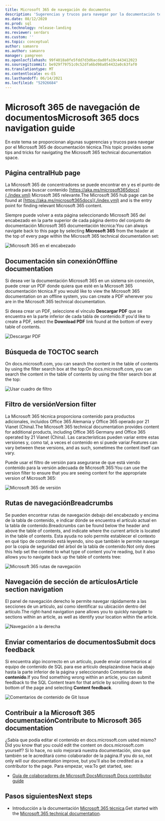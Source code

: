 ```yaml
---
title: Microsoft 365 de navegación de documentos
description: 'Sugerencias y trucos para navegar por la documentación técnica de Microsoft 365: explica aspectos como la página central, la tabla de contenido, el encabezado, así como cómo usar las rutas de navegación y cómo usar el filtro de versión.'
ms.date: 08/12/2020
ms.prod: sql
ms.technology: release-landing
ms.reviewer: serdars
ms.custom: ''
ms.topic: conceptual
author: samanro
ms.author: samanro
manager: pamgreen
ms.openlocfilehash: 99f4018a0fe5fdd7d3d6acdad0fa19c443412023
ms.sourcegitcommit: be929f79751c0c52dfa6bd98a854432a0c63faf0
ms.translationtype: MT
ms.contentlocale: es-ES
ms.lasthandoff: 06/14/2021
ms.locfileid: "52926684"
---
```

# <a name="microsoft-365-docs-navigation-guide"></a><span data-ttu-id="be256-103">Microsoft 365 de navegación de documentos</span><span class="sxs-lookup"><span data-stu-id="be256-103">Microsoft 365 docs navigation guide</span></span>

<span data-ttu-id="be256-104">En este tema se proporcionan algunas sugerencias y trucos para navegar por el Microsoft 365 de documentación técnica.</span><span class="sxs-lookup"><span data-stu-id="be256-104">This topic provides some tips and tricks for navigating the Microsoft 365 technical documentation space.</span></span>  

## <a name="hub-page"></a><span data-ttu-id="be256-105">Página central</span><span class="sxs-lookup"><span data-stu-id="be256-105">Hub page</span></span>

<span data-ttu-id="be256-106">La Microsoft 365 de concentradores se puede encontrar en y es el punto de entrada para buscar contenido [https://aka.ms/microsoft365docs](./index.yml) Microsoft 365 relevante.</span><span class="sxs-lookup"><span data-stu-id="be256-106">The Microsoft 365 hub page can be found at [https://aka.ms/microsoft365docs](./index.yml) and is the entry point for finding relevant Microsoft 365 content.</span></span>

<span data-ttu-id="be256-107">Siempre puede volver a esta página  seleccionando Microsoft 365 del encabezado en la parte superior de cada página dentro del conjunto de documentación Microsoft 365 documentación técnica:</span><span class="sxs-lookup"><span data-stu-id="be256-107">You can always navigate back to this page by selecting **Microsoft 365** from the header at the top of every page within the Microsoft 365 technical documentation set:</span></span>

![Microsoft 365 en el encabezado](media/m365-header-cursor.png)

## <a name="offline-documentation"></a><span data-ttu-id="be256-109">Documentación sin conexión</span><span class="sxs-lookup"><span data-stu-id="be256-109">Offline documentation</span></span>

<span data-ttu-id="be256-110">Si desea ver la documentación Microsoft 365 en un sistema sin conexión, puede crear un PDF donde quiera que esté en la Microsoft 365 documentación técnica.</span><span class="sxs-lookup"><span data-stu-id="be256-110">If you would like to view the Microsoft 365 documentation on an offline system, you can create a PDF wherever you are in the Microsoft 365 technical documentation.</span></span>

<span data-ttu-id="be256-111">Si desea crear un PDF, seleccione el vínculo **Descargar PDF** que se encuentra en la parte inferior de cada tabla de contenido.</span><span class="sxs-lookup"><span data-stu-id="be256-111">If you'd like to create a PDF, select the **Download PDF** link found at the bottom of every table of contents.</span></span>

![Descargar PDF](media/m365-download-pdf-cursor.png)

## <a name="toc-search"></a><span data-ttu-id="be256-113">Búsqueda de TOC</span><span class="sxs-lookup"><span data-stu-id="be256-113">TOC search</span></span> 
<span data-ttu-id="be256-114">On docs.microsoft.com, you can search the content in the table of contents by using the filter search box at the top:</span><span class="sxs-lookup"><span data-stu-id="be256-114">On docs.microsoft.com, you can search the content in the table of contents by using the filter search box at the top:</span></span>

![Usar cuadro de filtro](media/m365-filter-by-title.png)

## <a name="version-filter"></a><span data-ttu-id="be256-116">Filtro de versión</span><span class="sxs-lookup"><span data-stu-id="be256-116">Version filter</span></span>
<span data-ttu-id="be256-117">La Microsoft 365 técnica proporciona contenido para productos adicionales, incluidos Office 365 Alemania y Office 365 operado por 21 Vianet (China).</span><span class="sxs-lookup"><span data-stu-id="be256-117">The Microsoft 365 technical documentation provides content for additional products, including Office 365 Germany and Office 365 operated by 21 Vianet (China).</span></span> <span data-ttu-id="be256-118">Las características pueden variar entre estas versiones y, como tal, a veces el contenido en sí puede variar.</span><span class="sxs-lookup"><span data-stu-id="be256-118">Features can vary between these versions, and as such, sometimes the content itself can vary.</span></span>

<span data-ttu-id="be256-119">Puede usar el filtro de versión para asegurarse de que está viendo contenido para la versión adecuada de Microsoft 365:</span><span class="sxs-lookup"><span data-stu-id="be256-119">You can use the version filter to ensure that you are seeing content for the appropriate version of Microsoft 365:</span></span>

![Microsoft 365 de versión](media/m365-version-filter.png)

## <a name="breadcrumbs"></a><span data-ttu-id="be256-121">Rutas de navegación</span><span class="sxs-lookup"><span data-stu-id="be256-121">Breadcrumbs</span></span>

<span data-ttu-id="be256-122">Se pueden encontrar rutas de navegación debajo del encabezado y encima de la tabla de contenido, e indicar dónde se encuentra el artículo actual en la tabla de contenido.</span><span class="sxs-lookup"><span data-stu-id="be256-122">Breadcrumbs can be found below the header and above the table of contents, and indicate where the current article is located in the table of contents.</span></span>  <span data-ttu-id="be256-123">Esta ayuda no solo permite establecer el contexto en qué tipo de contenido está leyendo, sino que también le permite navegar por la copia de seguridad del árbol de la tabla de contenido:</span><span class="sxs-lookup"><span data-stu-id="be256-123">Not only does this help set the context to what type of content you're reading, but it also allows you to navigate back up the table of contents tree:</span></span>

![Microsoft 365 rutas de navegación](media/m365-breadcrumb.png)

## <a name="article-section-navigation"></a><span data-ttu-id="be256-125">Navegación de sección de artículos</span><span class="sxs-lookup"><span data-stu-id="be256-125">Article section navigation</span></span>

<span data-ttu-id="be256-126">El panel de navegación derecho le permite navegar rápidamente a las secciones de un artículo, así como identificar su ubicación dentro del artículo.</span><span class="sxs-lookup"><span data-stu-id="be256-126">The right-hand navigation pane allows you to quickly navigate to sections within an article, as well as identify your location within the article.</span></span>  

![Navegación a la derecha](media/m365-article-sections.png)

## <a name="submit-docs-feedback"></a><span data-ttu-id="be256-128">Enviar comentarios de documentos</span><span class="sxs-lookup"><span data-stu-id="be256-128">Submit docs feedback</span></span>

<span data-ttu-id="be256-129">Si encuentra algo incorrecto en un artículo, puede enviar comentarios al equipo de contenido de SQL para ese artículo desplazándose hacia abajo hasta la parte inferior de la página y seleccionando Comentarios de **contenido**.</span><span class="sxs-lookup"><span data-stu-id="be256-129">If you find something wrong within an article, you can submit feedback to the SQL Content team for that article by scrolling down to the bottom of the page and selecting **Content feedback**.</span></span>

![Comentarios de contenido de Git Issue](media/m365-article-feedback.png)

## <a name="contribute-to-microsoft-365-documentation"></a><span data-ttu-id="be256-131">Contribuir a la Microsoft 365 documentación</span><span class="sxs-lookup"><span data-stu-id="be256-131">Contribute to Microsoft 365 documentation</span></span>

<span data-ttu-id="be256-132">¿Sabía que podía editar el contenido en docs.microsoft.com usted mismo?</span><span class="sxs-lookup"><span data-stu-id="be256-132">Did you know that you could edit the content on docs.microsoft.com yourself?</span></span> <span data-ttu-id="be256-133">Si lo hace, no solo mejorará nuestra documentación, sino que también se le acreditará como colaborador de la página.</span><span class="sxs-lookup"><span data-stu-id="be256-133">If you do so, not only will our documentation improve, but you'll also be credited as a contributor to the page.</span></span> <span data-ttu-id="be256-134">Para empezar, vea:</span><span class="sxs-lookup"><span data-stu-id="be256-134">To get started, see:</span></span>

- [<span data-ttu-id="be256-135">Guía de colaboradores de Microsoft Docs</span><span class="sxs-lookup"><span data-stu-id="be256-135">Microsoft Docs contributor guide</span></span>](/contribute/)

## <a name="next-steps"></a><span data-ttu-id="be256-136">Pasos siguientes</span><span class="sxs-lookup"><span data-stu-id="be256-136">Next steps</span></span>

- <span data-ttu-id="be256-137">Introducción a la documentación [Microsoft 365 técnica](index.yml).</span><span class="sxs-lookup"><span data-stu-id="be256-137">Get started with the [Microsoft 365 technical documentation](index.yml).</span></span>